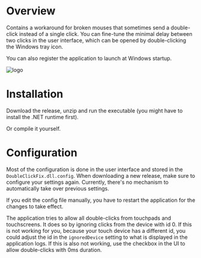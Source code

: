 # Overview
Contains a workaround for broken mouses that sometimes send a double-click instead of a single click.
You can fine-tune the minimal delay between two clicks in the user interface, which can be opened by double-clicking the Windows tray icon. 

You can also register the application to launch at Windows startup.

![logo](DoubleClickFix/app.ico)

# Installation
Download the release, unzip and run the executable (you might have to install the .NET runtime first).

Or compile it yourself. 

# Configuration
Most of the configuration is done in the user interface and stored in the `DoubleClickFix.dll.config`. When downloading a new release, make sure to configure your settings again. Currently, there's no mechanism to automatically take over previous settings.

If you edit the config file manually, you have to restart the application for the changes to take effect.

The application tries to allow all double-clicks from touchpads and touchscreens. It does so by ignoring clicks from the device with id 0. If this is not working for you, because your touch device has a different id, you could adjust the id in the `ignoredDevice` setting to what is displayed in the application logs. If this is also not working, use the checkbox in the UI to allow double-clicks with 0ms duration.
